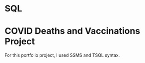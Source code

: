 # SQL

# COVID Deaths and Vaccinations Project

For this portfolio project, I used SSMS and TSQL syntax.
